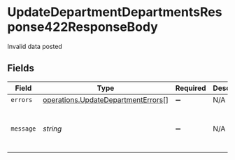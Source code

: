 # UpdateDepartmentDepartmentsResponse422ResponseBody

Invalid data posted


## Fields

| Field                                                                                           | Type                                                                                            | Required                                                                                        | Description                                                                                     | Example                                                                                         |
| ----------------------------------------------------------------------------------------------- | ----------------------------------------------------------------------------------------------- | ----------------------------------------------------------------------------------------------- | ----------------------------------------------------------------------------------------------- | ----------------------------------------------------------------------------------------------- |
| `errors`                                                                                        | [operations.UpdateDepartmentErrors](../../../sdk/models/operations/updatedepartmenterrors.md)[] | :heavy_minus_sign:                                                                              | N/A                                                                                             |                                                                                                 |
| `message`                                                                                       | *string*                                                                                        | :heavy_minus_sign:                                                                              | N/A                                                                                             | The given data was invalid.                                                                     |